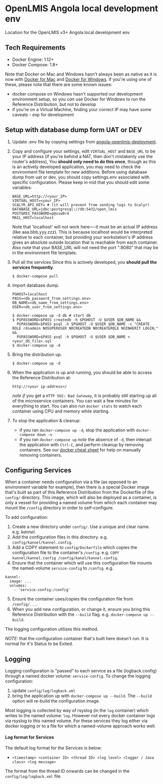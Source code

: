 # OpenLMIS Angola local development env
Location for the OpenLMIS v3+ Angola local development env 

## Tech Requirements

* Docker Engine: 1.12+
* Docker Compose: 1.8+

Note that Docker on Mac and Windows hasn't always been as native as it is now with [Docker for Mac](https://www.docker.com/products/docker#/mac)
and [Docker for Windows](https://www.docker.com/products/docker#/windows).  If you're using one of these, please note that there are some known issues:

* docker compose on Windows hasn't supported our development environment setup, so you _can_ use Docker for Windows to run the Reference Distribution, but not to develop
* if you're on a Virtual Machine, finding your correct IP may have some caveats - esp for development


## Setup with database dump form UAT or DEV

1. Update .env file by copying settings from
[angola-openlmis-deployment](https://github.com/OpenLMIS-Angola/angola-openlmis-deployment/blob/master/deployment/dev_env/.env).

2. Copy and configure your settings, edit `VIRTUAL_HOST` and `BASE_URL` to be your IP address
(if you're behind a NAT, then don't mistakenly use the router's address), You __should only need
to do this once__, though as this is an actively developed application, you may need to check the
environment file template for new additions.
Before using database dump from uat or dev, you should copy settings.env associated with specific configuration.
Please keep in mid that you should edit some variables:
      ```
      BASE_URL=http://<your_IP>
      VIRTUAL_HOST=<your_IP>
      SCALYR_API_KEY= # (it will prevent from sending logs to Scalyr)
      DATABASE_URL=jdbc:postgresql://db:5432/open_lmis
      POSTGRES_PASSWORD=p@ssw0rd
      MAIL_HOST=localhost
      ```
      Note that 'localhost' will not work here—-it must be an actual IP address (like aaa.bbb.yyy.zzz).
      This is because localhost would be interpreted relative to each container, but providing your
      workstation's IP address gives an absolute outside location that is reachable from each container.
      Also note that your BASE_URL will not need the port ":8080" that may be in the environment file
      template.

3. Pull all the services Since this is actively developed, you __should pull the services frequently__.
     ```
    $ docker-compose pull
    ```

4. Import database dump.
    ```
    PGHOST=localhost
    PASS=<db_password_from_settings.env>
    DB_NAME=<db_name_from_settings.env>
    USER=<db_user_from_settings.env>
    ```
    ```
    $ docker-compose up -d db # start db
    $ PGPASSWORD=$PASS createdb -h $PGHOST -U $USER $DB_NAME &&
      PGPASSWORD=$PASS psql -h $PGHOST -U $USER $DB_NAME -c "CREATE ROLE rdsadmin NOSUPERUSER NOCREATEDB NOCREATEROLE NOINHERIT LOGIN;" &&
      PGPASSWORD=$PASS psql -h $PGHOST -U $USER $DB_NAME < <your_db_file>.sql
    $ docker-compose up -d

    ```

5. Bring the distribution up.
    ```
    $ docker-compose up -d
    ```

6. When the application is up and running, you should be able to access the Reference Distribution at:

	```
	http://<your ip-address>/
	```

	_note if_ you get a `HTTP 502: Bad Gateway`, it is probably still starting up all of the
	microservice containers.  You can wait a few minutes for everything to start.  You can also
	run `docker stats` to watch each container using CPU and memory while starting.

7. To stop the application & cleanup:

	* if you ran `docker-compose up -d`, stop the application with `docker-compose down -v`
	* if you ran `docker-compose up` _note_ the absence of `-d`, then interupt the application with `Ctrl-C`, and perform cleanup by removing containers.  See
	our [docker cheat sheet](https://openlmis.atlassian.net/wiki/x/PwBIAw) for help on manually removing containers.


## Configuring Services

When a container needs configuration via a file (as opposed to an environment variable for example), then
there is a special Docker image that's built as part of this Reference Distribution from the Dockerfile of
the `config/` directory.  This image, which will also be deployed as a container, is only a vessel for
providing a named volume from which each container may mount the `/config` directory in order to self-configure.

To add configuration:

1. Create a new directory under `config/`.  Use a unique and clear name. e.g. *kannel*.
2. Add the configuration files in this directory.  e.g. `config/kannel/kannel.config`.
3. Add a COPY statement to `config/Dockerfile` which copies the configuration file to the container's `/config`.
e.g. `COPY kannel/kannel.config /config/kanel/kannel.config`.
4. Ensure that the container which will use this configuration file mounts the named-volume `service-config` to
`/config`.  e.g.

  ```shell
  kannel:
    image: ...
    volumes:
      - 'service-config:/config'
  ```
5. Ensure the container uses/copies the configuration file from `/config/...`.
6. When you add new configuration, or change it, ensure you bring this Reference Distribution with the `--build`
flag.  e.g. `docker-compose up --build`.

The logging configuration utilizes this method.

_NOTE:_ that the configuration container that's built here doesn't _run_.  It is normal for it's Status to be
Exited.

## Logging

Logging configuration is "passed" to each service as a file (logback.config) through a named docker volume:
`service-config`.  To change the logging configuration:

1. update `config/log/logback.xml`
2. bring the application up with `docker-compose up --build`.  The `--build` option will re-build the
configuration image.

Most logging is collected by way of rsyslog (in the `log` container) which writes to the named volume: `log`.
However not every docker container logs via rsyslog to this named volume.  For these services they log either
via docker logging or to a file for which a named-volume approach works well.


#### Log format for Services

The default log format for the Services is below:

* `<timestamp> <container ID> <thread ID> <log level> <logger / Java class> <log message>`

The format from the thread ID onwards can be changed in the `config/log/logback.xml` file.
